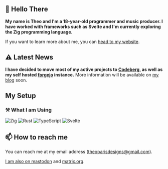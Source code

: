 ## 👋 Hello There

**My name is Theo and I'm a 18-year-old programmer and music producer.
I have worked with frameworks such as Svelte and I'm currently exploring the Zig programming language.**

If you want to learn more about me, you can [head to my website](https://theoparis.com).

## ⚠️ Latest News

**I have decided to move most of my active projects to [Codeberg](https://codeberg.org/theoparis), as well as my self hosted [forgejo](https://codeberg.org/forgejo/forgejo) instance.** More information will be available on [my blog](https://blog.theoparis.com) soon.

## My Setup

### ⚒️ What I am Using

![Zig](https://img.shields.io/badge/Zig-%23F7A41D.svg?style=for-the-badge&logo=zig&logoColor=white)
![Rust](https://img.shields.io/badge/rust-%23000000.svg?style=for-the-badge&logo=rust&logoColor=white)
![TypeScript](https://img.shields.io/badge/typescript-%23007ACC.svg?style=for-the-badge&logo=typescript&logoColor=white)
![Svelte](https://img.shields.io/badge/svelte-%23f1413d.svg?style=for-the-badge&logo=svelte&logoColor=white)

## 📫 How to reach me

You can reach me at my email address ([theoparisdesigns@gmail.com](mailto:theoparisdesigns@gmail.com)).

[I am also on mastodon](https://universeodon.com/@theoparis) and [matrix.org](https://matrix.to/#/@creepinson:matrix.org).
